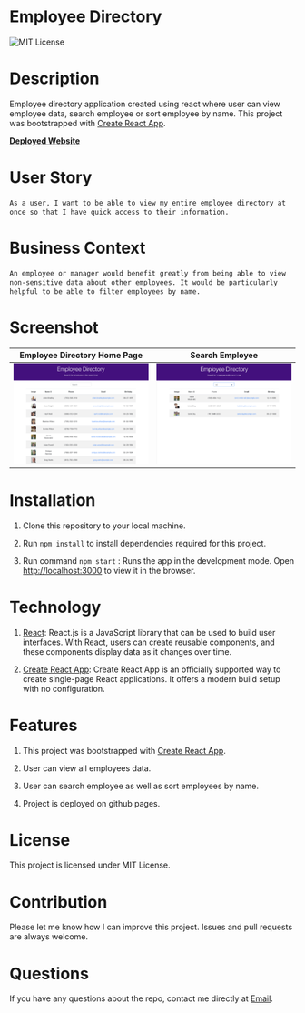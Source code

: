# Employee Directory

![MIT License](https://img.shields.io/badge/license-MIT-green)

# Description

Employee directory application created using react where user can view employee data, search employee or sort employee by name.
This project was bootstrapped with [Create React App](https://github.com/facebook/create-react-app).

**[Deployed Website](https://gaurikhandke.github.io/employee-directory/)**

# User Story

```
As a user, I want to be able to view my entire employee directory at once so that I have quick access to their information.
```

# Business Context

```
An employee or manager would benefit greatly from being able to view non-sensitive data about other employees. It would be particularly helpful to be able to filter employees by name.
```

# Screenshot

|Employee Directory Home Page| Search Employee
|--|--
|![Directory](assets/Images/EmployeeDirectory.png)|![Search Employee](assets/Images/Search.png)

# Installation

1. Clone this repository to your local machine.

2. Run `npm install` to install dependencies required for this project.

3. Run command `npm start` : Runs the app in the development mode. Open [http://localhost:3000](http://localhost:3000) to view it in the browser.

# Technology

1. [React](https://reactjs.org/): React.js is a JavaScript library that can be used to build user interfaces. With React, users can create reusable components, and these components display data as it changes over time.

2. [Create React App](https://facebook.github.io/create-react-app/docs/getting-started): Create React App is an officially supported way to create single-page React applications. It offers a modern build setup with no configuration.

# Features

1. This project was bootstrapped with [Create React App](https://github.com/facebook/create-react-app).

2. User can view all employees data.

3. User can search employee as well as sort employees by name.

4. Project is deployed on github pages.

# License

This project is licensed under MIT License.

# Contribution

Please let me know how I can improve this project. Issues and pull requests are always welcome.

# Questions 

If you have any questions about the repo, 
contact me directly at [Email](mailto:khandkegauri@gmail.com).


